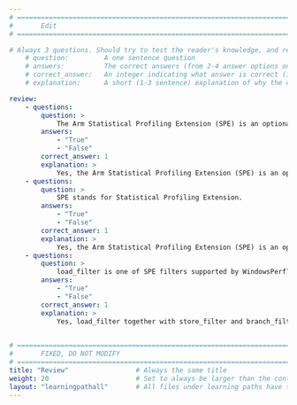 ```yaml
---
# ================================================================================
#       Edit
# ================================================================================

# Always 3 questions. Should try to test the reader's knowledge, and reinforce the key points you want them to remember.
    # question:         A one sentence question
    # answers:          The correct answers (from 2-4 answer options only). Should be surrounded by quotes.
    # correct_answer:   An integer indicating what answer is correct (index starts from 0)
    # explanation:      A short (1-3 sentence) explanation of why the correct answer is correct. Can add additional context if desired

review:  
    - questions:
        question: >
            The Arm Statistical Profiling Extension (SPE) is an optional feature in ARMv8.2 hardware.
        answers:
            - "True"
            - "False"
        correct_answer: 1
        explanation: >
            Yes, the Arm Statistical Profiling Extension (SPE) is an optional feature in ARMv8.2 hardware that allows CPU instructions to be sampled and associated with the source code location where that instruction occurred.
    - questions:
        question: >
            SPE stands for Statistical Profiling Extension.
        answers:
            - "True"
            - "False"
        correct_answer: 1
        explanation: >
            Yes, the Arm Statistical Profiling Extension (SPE) is an optional feature in ARMv8.2 hardware.
    - questions:
        question: >
            load_filter is one of SPE filters supported by WindowsPerf?
        answers:
            - "True"
            - "False"
        correct_answer: 1
        explanation: >
            Yes, load_filter together with store_filter and branch_filter are SPE filters supported by WindowsPerf.

   
# ================================================================================
#       FIXED, DO NOT MODIFY
# ================================================================================
title: "Review"                 # Always the same title
weight: 20                      # Set to always be larger than the content in this path
layout: "learningpathall"       # All files under learning paths have this same wrapper
---
```

